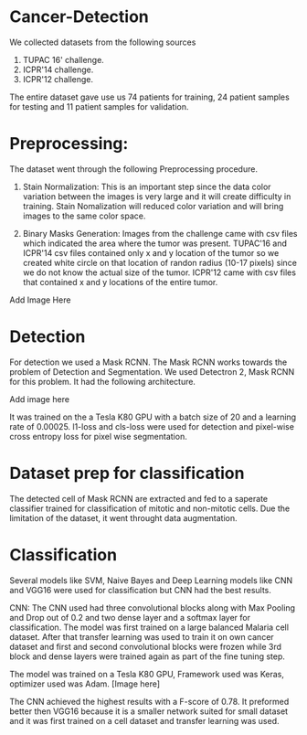 # Cancer-Detection

We collected datasets from the following sources
1. TUPAC 16' challenge.
2. ICPR'14 challenge.
3. ICPR'12 challenge.

The entire dataset gave use us 74 patients for training, 24 patient samples for testing and 11 patient samples for validation.

# Preprocessing:
The dataset went through the following Preprocessing procedure.
1. Stain Normalization:
  This is an important step since the data color variation between the images is very large and it will create difficulty in training. Stain Nomalization will reduced color variation and will bring images to the same color space.

2. Binary Masks Generation:
   Images from the challenge came with csv files which indicated the area where the tumor was present. TUPAC'16 and ICPR'14 csv files contained only x and y location of the tumor so we created white circle on that location of randon radius (10-17 pixels) since we do not know the actual size of the tumor. ICPR'12 came with csv files that contained x and y locations of the entire tumor.
   
Add Image Here


# Detection
For detection we used a Mask RCNN. The Mask RCNN works towards the problem of Detection and Segmentation. We used Detectron 2, Mask RCNN for this problem. It had the following architecture. 

Add image here


It was trained on the a Tesla K80 GPU with a batch size of 20 and a learning rate of 0.00025. l1-loss and cls-loss were used for detection and pixel-wise cross entropy loss for pixel wise segmentation.

# Dataset prep for classification
The detected cell of Mask RCNN are extracted and fed to a saperate classifier trained for classification of mitotic and non-mitotic cells. Due the limitation of the dataset, it went throught data augmentation.

# Classification
Several models like SVM, Naive Bayes and Deep Learning models like CNN and VGG16 were used for classification but CNN had the best results.

CNN:
The CNN used had three convolutional blocks along with Max Pooling and Drop out of 0.2 and two dense layer and a softmax layer for classification. 
The model was first trained on a large balanced Malaria cell dataset. After that transfer learning was used to train it on own cancer dataset and first and second convolutional blocks were frozen while 3rd block and dense layers were trained again as part of the fine tuning step.

The model was trained on a Tesla K80 GPU, Framework used was Keras, optimizer used was Adam.
[Image here]


The CNN achieved the highest results with a F-score of 0.78. It preformed better then VGG16 because it is a smaller network suited for small dataset and it was first trained on a cell dataset and transfer learning was used.


